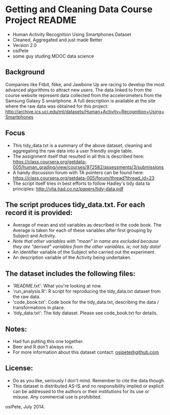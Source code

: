 Getting and Cleaning Data Course Project README
===============================================

- Human Activity Recognition Using Smartphones Dataset
- Cleaned, Aggregated and just made Better
- Version 2.0
- osiPete
- some guy studing MOOC data science

Background
----------
Companies like Fitbit, Nike, and Jawbone Up are racing to develop the most advanced algorithms to attract new users. The data linked to from the course website represent data collected from the accelerometers from the Samsung Galaxy S smartphone. A full description is available at the site where the raw data was obtained for this project: 
http://archive.ics.uci.edu/ml/datasets/Human+Activity+Recognition+Using+Smartphones

Focus
-----
- This tidy_data.txt is a summary of the above dataset, cleaning and aggregating the raw data into a user friendly single table.
- The assignment itself that resulted in all this is described here:
https://class.coursera.org/getdata-005/human_grading/view/courses/972582/assessments/3/submissions
- A handy discussion forum with TA pointers can be found here:
https://class.coursera.org/getdata-005/forum/thread?thread_id=23
- The script itself tries in best efforts to follow Hadley's tidy data ta principles:
http://vita.had.co.nz/papers/tidy-data.pdf

The script produces tidy_data.txt. For each record it is provided:
-------------------------------------------------------------------

- Average of mean and std variables as described in the code book. The Average is taken for each of these variables after first grouping by Subject and Activity.
- *Note that other variables with "mean" in name are excluded because they are
"derived" variables from the other variables. ie; not tidy data!*
- An identifier variable of the Subject who carried out the experiment.
- An description variable of the Activity being undertaken.

The dataset includes the following files:
-----------------------------------------
- 'README.txt': What you're looking at now.
- 'run_analysis.R': R script for reproducing the tidy_data.txt dataset from the raw data.
- 'code_book.txt': Code book for the tidy_data.txt, describing the data / transformations in place.
- 'tidy_data.txt': The tidy dataset. Please see code_book.txt for details.

Notes: 
------
- Had fun putting this one together.
- Beer and R don't always mix.
- For more information about this dataset contact: osipete@github.com

License:
--------
- Do as you like, seriously I don't mind. Remember to cite the data though.
- This dataset is distributed AS-IS and no responsibility implied or explicit can be addressed to the authors or their institutions for its use or misuse. Any commercial use is prohibited.

osiPete, July 2014.
